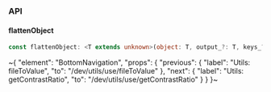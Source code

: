 

### API

#### flattenObject

```ts
const flattenObject: <T extends unknown>(object: T, output_?: T, keys_?: string, key_?: string | number, value_?: any) => T;
```


~{
  "element": "BottomNavigation",
  "props": {
    "previous": {
      "label": "Utils: fileToValue",
      "to": "/dev/utils/use/fileToValue"
    },
    "next": {
      "label": "Utils: getContrastRatio",
      "to": "/dev/utils/use/getContrastRatio"
    }
  }
}~